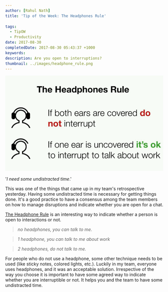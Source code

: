 ```yaml
---
author: [Rahul Nath]
title: 'Tip of the Week: The Headphones Rule'
  
tags:
  - TipOW
  - Productivity
date: 2017-08-30
completedDate: 2017-08-30 05:43:37 +1000
keywords:
description: Are you open to interruptions?
thumbnail: ../images/headphone_rule.png
---
```


<img src="../images/headphone_rule.png" class="center" alt="The Headphones Rule" >

'_I need some undistracted time_.'

This was one of the things that came up in my team's retrospective yesterday. Having some undistracted time is necessary for getting things done. It's a good practice to have a consensus among the team members on how to manage disruptions and indicate whether you are open for a chat.

[The Headphone Rule](http://theheadphonesrule.com/) is an interesting way to indicate whether a person is open to interactions or not.

> _no headphones, you can talk to me._

> _1 headphone, you can talk to me about work_

> _2 headphones, do not talk to me._

For people who do not use a headphone, some other technique needs to be used (like sticky notes, colored lights, etc.). Luckily in my team, everyone uses headphones, and it was an acceptable solution. Irrespective of the way you choose it is important to have some agreed way to indicate whether you are interruptible or not. It helps you and the team to have some undistracted time.
